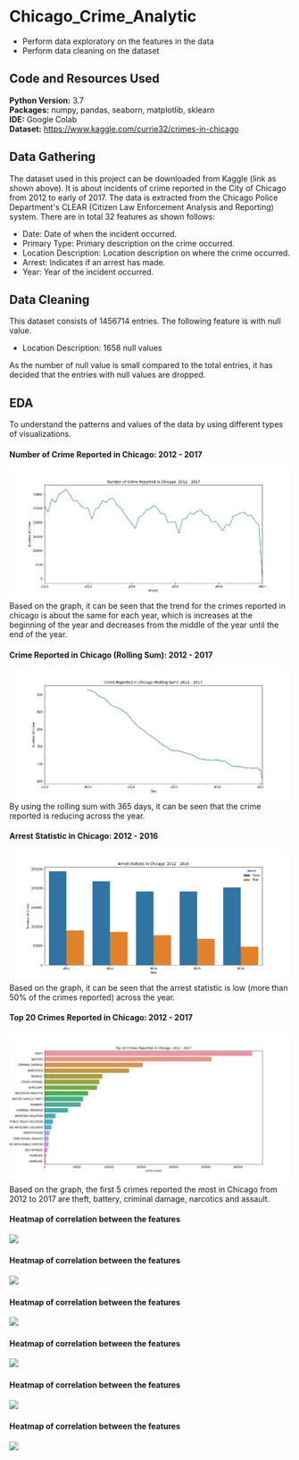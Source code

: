 # Chicago_Crime_Analytic

* Perform data exploratory on the features in the data
* Perform data cleaning on the dataset 

## Code and Resources Used

**Python Version:** 3.7 <br>
**Packages:** numpy, pandas, seaborn, matplotlib, sklearn <br>
**IDE:** Google Colab <br> 
**Dataset:** https://www.kaggle.com/currie32/crimes-in-chicago

## Data Gathering

The dataset used in this project can be downloaded from Kaggle (link as shown above). It is about incidents of crime reported in the City of Chicago from 2012 to early of 2017. The data is extracted from the Chicago Police Department's CLEAR (Citizen Law Enforcement Analysis and Reporting) system. There are in total 32 features as shown follows: <br>
* Date: Date of when the incident occurred.
* Primary Type: Primary description on the crime occurred.
* Location Description: Location description on where the crime occurred.
* Arrest: Indicates if an arrest has made.
* Year: Year of the incident occurred.

## Data Cleaning

This dataset consists of 1456714 entries. The following feature is with null value.

* Location Description: 1658 null values

As the number of null value is small compared to the total entries, it has decided that the entries with null values are dropped. 

## EDA

To understand the patterns and values of the data by using different types of visualizations. <br>

#### Number of Crime Reported in Chicago: 2012 - 2017 
![](/images/overall_crime_20122017.png)
<br>Based on the graph, it can be seen that the trend for the crimes reported in chicago is about the same for each year, which is increases at the beginning of the year and
decreases from the middle of the year until the end of the year. 

#### Crime Reported in Chicago (Rolling Sum): 2012 - 2017 
![](/images/roll_sum_2012-2017.png)
<br> By using the rolling sum with 365 days, it can be seen that the crime reported is reducing across the year. 

#### Arrest Statistic in Chicago: 2012 - 2016 
![](/images/arrest_stat_20122016.png)
<br>Based on the graph, it can be seen that the arrest statistic is low (more than 50% of the crimes reported) across the year.

#### Top 20 Crimes Reported in Chicago: 2012 - 2017
![](/images/top20_crime_20122017.png)
<br>Based on the graph, the first 5 crimes reported the most in Chicago from 2012 to 2017 are theft, battery, criminal damage, narcotics and assault. 

#### Heatmap of correlation between the features 
![](/images/HRC_Corr.png)

#### Heatmap of correlation between the features 
![](/images/HRC_Corr.png)

#### Heatmap of correlation between the features 
![](/images/HRC_Corr.png)

#### Heatmap of correlation between the features 
![](/images/HRC_Corr.png)

#### Heatmap of correlation between the features 
![](/images/HRC_Corr.png)

#### Heatmap of correlation between the features 
![](/images/HRC_Corr.png)


